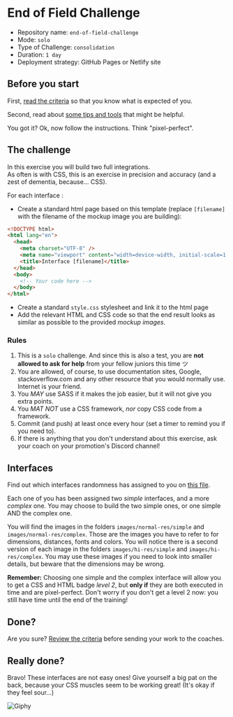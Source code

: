# End of Field Challenge

- Repository name: `end-of-field-challenge`
- Mode: `solo`
- Type of Challenge: `consolidation`
- Duration: `1 day`
- Deployment strategy: GitHub Pages or Netlify site

## Before you start

First, [read the criteria](./Criteria.md) so that you know what is expected of you.

Second, read about [some tips and tools](./Tips-and-tools.md) that might be helpful.

You got it? Ok, now follow the instructions. Think "pixel-perfect".

## The challenge

In this exercise you will build two full integrations.  
As often is with CSS, this is an exercise in precision and accuracy (and a zest of dementia, because... CSS).

For each interface :

- Create a standard html page based on this template (replace `[filename]` with the filename of the mockup image you are building):

```html
<!DOCTYPE html>
<html lang="en">
  <head>
    <meta charset="UTF-8" />
    <meta name="viewport" content="width=device-width, initial-scale=1.0" />
    <title>Interface [filename]</title>
  </head>
  <body>
    <!-- Your code here -->
  </body>
</html>
```

- Create a standard `style.css` stylesheet and link it to the html page
- Add the relevant HTML and CSS code so that the end result looks as similar as possible to the provided _mockup images_.

### Rules

1. This is a `solo` challenge. And since this is also a test, you are **not allowed to ask for help** from your fellow juniors this time ツ
2. You are allowed, of course, to use documentation sites, Google, stackoverflow.com and any other resource that you would normally use. Internet is your friend.
3. You _MAY_ use SASS if it makes the job easier, but it will not give you extra points.
4. You _MAT NOT_ use a CSS framework, _nor_ copy CSS code from a framework.
5. Commit (and push) at least once every hour (set a timer to remind you if you need to).
6. If there is anything that you don't understand about this exercise, ask your coach on your promotion's Discord channel!

## Interfaces

Find out which interfaces randomness has assigned to you on [this file](https://docs.google.com/spreadsheets/d/1VHsplLnSCTOBXDkGLceplN_QB59hcb8EGtuGld9RZqk/edit#gid=414056782).

Each one of you has been assigned two _simple_ interfaces, and a more _complex_ one. You may choose to build the two simple ones, or one simple AND the complex one.

You will find the images in the folders `images/normal-res/simple` and `images/normal-res/complex`. Those are the images you have to refer to for dimensions, distances, fonts and colors. You will notice there is a second version of each image in the folders `images/hi-res/simple` and `images/hi-res/complex`. You may use these images if you need to look into smaller details, but beware that the dimensions may be wrong.

**Remember:** Choosing one simple and the complex interface will allow you to get a CSS and HTML badge _level 2_, but **only if** they are both executed in time and are pixel-perfect. Don't worry if you don't get a level 2 now: you still have time until the end of the training!

## Done?

Are you sure? [Review the criteria](./Criteria.md) before sending your work to the coaches.

## Really done?

Bravo! These interfaces are not easy ones! Give yourself a big pat on the back, because your CSS muscles seem to be working great! (It's okay if they feel sour...)

![Giphy](https://media1.tenor.com/images/b32d6c074c7578cd899bfa9185a5666b/tenor.gif?itemid=4272740)
